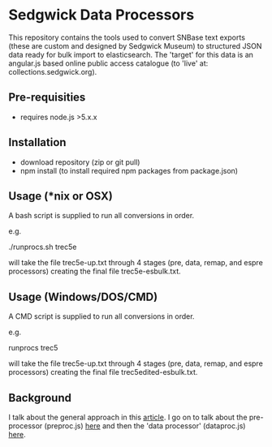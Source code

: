 

# Sedgwick Data Processors
This repository contains the tools used to convert SNBase text exports (these are custom and designed by Sedgwick Museum) to structured JSON data ready for bulk import to elasticsearch.
The 'target' for this data is an angular.js based online public access catalogue (to 'live' at: collections.sedgwick.org).

## Pre-requisities
* requires node.js >5.x.x

## Installation
* download repository (zip or git pull)
* npm install (to install required npm packages from package.json)

## Usage (\*nix or OSX)
A bash script is supplied to run all conversions in order.

e.g.

./runprocs.sh trec5e

will take the file trec5e-up.txt through 4 stages (pre, data, remap, and espre processors) creating the final file trec5e-esbulk.txt.

## Usage (Windows/DOS/CMD)
A CMD script is supplied to run all conversions in order.

e.g.

runprocs trec5

will take the file trec5e-up.txt through 4 stages (pre, data, remap, and espre processors) creating the final file trec5edited-esbulk.txt.

## Background
I talk about the general approach in this [article](http://www.datarefinery.io/blog/2015-08-28/). I go on to talk about the pre-processor (preproc.js) [here](http://www.datarefinery.io/blog/2015-11-08/) and then the 'data processor' (dataproc.js) [here](http://www.datarefinery.io/blog/2015-11-11/).
